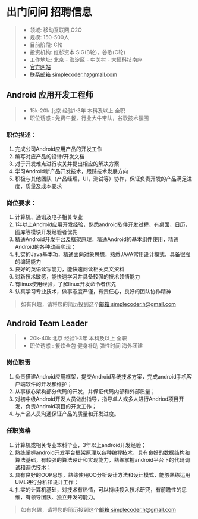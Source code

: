 # 出门问问 招聘信息

> * 领域: 移动互联网,O2O
> * 规模: 150-500人
> * 目前阶段:  C轮
> * 投资机构:  红杉资本 SIG(B轮)，谷歌(C轮)
> * 工作地址: 北京 - 海淀区 - 中关村 - 大恒科技南座
> * [官方网站](http://www.chumenwenwen.com/)
> * [联系邮箱 simplecoder.h@gmail.com](mailto:simplecoder.h@gmail.com)

## Android 应用开发工程师

> * 15k-20k 北京 经验1-3年 本科及以上 全职
> * 职位诱惑 : 免费午餐，行业大牛带队，谷歌技术氛围

### 职位描述：

1. 完成公司Android应用产品的开发工作
2. 编写对应产品的设计/开发文档
3. 对于开发难点进行攻关并提出相应的解决方案
4. 学习Android新产品开发技术，跟踪技术发展方向
5. 积极与其他团队（产品经理，UI，测试等）协作，保证负责开发的产品满足进度，质量及成本要求

### 岗位要求：

1. 计算机、通讯及电子相关专业
2. 1年以上Android应用开发经验，熟悉android软件开发过程，有桌面，日历，图库等模块开发经验者优先
3. 精通Android开发平台及框架原理，精通Android的基本组件使用，精通Android的各种动画实现；
4. 扎实的Java基本功，精通面向对象思想，熟悉JAVA常用设计模式，具备很强的编码能力
5. 良好的英语读写能力，能快速阅读相关英文资料
6. 对新技术敏感，能快速学习并具备较强的技术领悟能力
7. 有linux使用经验，了解linux开发命令者优先
8. 认真学习专业技术，做事态度严谨，有责任心，良好的团队协作精神

> 如有兴趣，请将您的简历投到这个[邮箱 simplecoder.h@gmail.com](mailto:simplecoder.h@gmail.com)

## Android Team Leader

> * 20k-40k 北京 经验1-3年 本科及以上 全职
> * 职位诱惑 : 餐饮全包 健身补助 弹性时间 海外团建

### 岗位职责

1. 负责搭建Android应用框架，提交Android系统技术方案，完成android手机客户端软件的开发和维护；
2. 从事核心架构部分代码的开发，并保证代码内部和外部质量；
3. 对初中级Android开发人员做出指导，指导单人或多人进行Andriod项目开发，负责Android项目的开发工作；
4. 与产品人员沟通保证产品的质量和开发进度。
 
### 任职资格

1. 计算机或相关专业本科毕业，3年以上android开发经验；
2. 熟练掌握android开发平台框架原理以各种编程技术，具有良好的数据结构和算法基础，有较强的算法设计和实现能力，熟练掌握android平台下的代码调试和调优技术；
3. 具有良好的OOP思想，熟练使用OO分析设计方法和设计模式，能够熟练运用UML进行分析和设计工作；
4. 扎实的计算机基础，对技术有热情，可以持续投入技术研究，有前瞻性的思维，有领导团队、独立开发的能力。

> 如有兴趣，请将您的简历投到这个[邮箱 simplecoder.h@gmail.com](mailto:simplecoder.h@gmail.com)